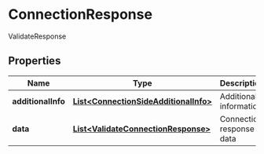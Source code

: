 

# ConnectionResponse

ValidateResponse

## Properties

| Name | Type | Description | Notes |
|------------ | ------------- | ------------- | -------------|
|**additionalInfo** | [**List&lt;ConnectionSideAdditionalInfo&gt;**](ConnectionSideAdditionalInfo.md) | Additional information |  [optional] |
|**data** | [**List&lt;ValidateConnectionResponse&gt;**](ValidateConnectionResponse.md) | Connection response data |  [optional] |




